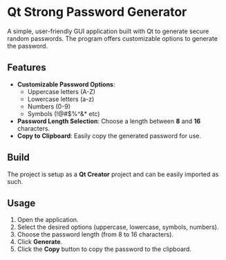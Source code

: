 # Qt Strong Password Generator

A simple, user-friendly GUI application built with Qt to generate secure random passwords. The program offers customizable options to generate the password.

## Features

- **Customizable Password Options**:
  - Uppercase letters (A-Z)
  - Lowercase letters (a-z)
  - Numbers (0-9)
  - Symbols (!@#$%^&* etc)
- **Password Length Selection**: Choose a length between **8** and **16** characters.
- **Copy to Clipboard**: Easily copy the generated password for use.

## Build

The project is setup as a **Qt Creator** project and can be easily imported as such.

## Usage

1. Open the application.
2. Select the desired options (uppercase, lowercase, symbols, numbers).
3. Choose the password length (from 8 to 16 characters).
4. Click **Generate**.
5. Click the **Copy** button to copy the password to the clipboard.

